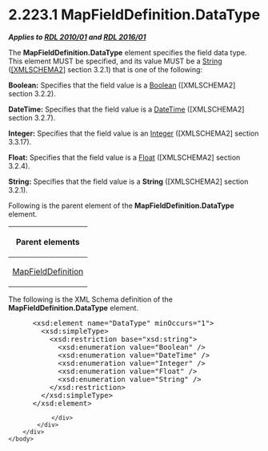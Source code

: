 <html dir="LTR" xmlns:mshelp="http://msdn.microsoft.com/mshelp" xmlns:ddue="http://ddue.schemas.microsoft.com/authoring/2003/5" xmlns:xlink="http://www.w3.org/1999/xlink" xmlns:tool="http://www.microsoft.com/tooltip">
    <head>
        <meta http-equiv="Content-Type" content="text/html; CHARSET=utf-8"></meta>
        <meta name="save" content="history"></meta>
        <title>2.223.1 MapFieldDefinition.DataType</title>
        <xml>
            <mshelp:toctitle title="2.223.1 MapFieldDefinition.DataType"></mshelp:toctitle>
            <mshelp:rltitle title="[MS-RDL]: MapFieldDefinition.DataType"></mshelp:rltitle>
            <mshelp:keyword index="A" term="4a8fb8e0-0757-4915-94cd-bb97b9e82a66"></mshelp:keyword>
            <mshelp:attr name="DCSext.ContentType" value="open specification"></mshelp:attr>
            <mshelp:attr name="AssetID" value="4a8fb8e0-0757-4915-94cd-bb97b9e82a66"></mshelp:attr>
            <mshelp:attr name="TopicType" value="kbRef"></mshelp:attr>
            <mshelp:attr name="DCSext.Title" value="[MS-RDL]: MapFieldDefinition.DataType" />
        </xml>
    </head>
    <body>
        <div id="header">
            <h1 class="heading">2.223.1 MapFieldDefinition.DataType</h1>
        </div>
        <div id="mainSection">
            <div id="mainBody">
                <div id="allHistory" class="saveHistory"></div>
                <div id="sectionSection0" class="section" name="collapseableSection">
                    

<p><b><i>Applies to </i></b><a href="3428e690-a348-4ec7-8a6a-8efb42d2cdee.md"><b><i>RDL 2010/01</i></b></a><b><i>
and </i></b><a href="52ce3983-2bfc-4e72-9359-42aaf5fe4509.md"><b><i>RDL 2016/01</i></b></a></p>

<p>The <b>MapFieldDefinition.DataType</b> element specifies the
field data type. This element MUST be specified, and its value MUST be a <a href="1ed81ef3-a683-45e3-aaad-bd2bbe71bc3d.md">String</a> (<a href="https://go.microsoft.com/fwlink/?LinkId=90610">[XMLSCHEMA2]</a> section
3.2.1) that is one of the following:</p>

<p><b>Boolean:</b> Specifies that the field value is a <a href="4802fa14-3619-43fa-9898-3acab160a24c.md">Boolean</a> ([XMLSCHEMA2]
section 3.2.2).</p>

<p><b>DateTime:</b> Specifies that the field value is a <a href="d3b6da93-3935-4a28-8521-268d6f7f9a9d.md">DateTime</a> ([XMLSCHEMA2]
section 3.2.7). </p>

<p><b>Integer:</b> Specifies that the field value is an <a href="176fbb59-c3e2-430c-b1bb-37fd15df813e.md">Integer</a> ([XMLSCHEMA2]
section 3.3.17).</p>

<p><b>Float:</b> Specifies that the field value is a <a href="c7d0946f-992e-4abc-a304-09b53e030692.md">Float</a> ([XMLSCHEMA2] section
3.2.4).</p>

<p><b>String:</b> Specifies that the field value is a <b>String</b>
([XMLSCHEMA2] section 3.2.1).</p>

<p>Following is the parent element of the <b>MapFieldDefinition.DataType</b>
element.</p>

<table>
 <thead>
  <tr>
   <th>
   <p>Parent elements</p>
   </th>
  </tr>
 </thead>
 <tr>
  <td>
  <p><a href="6d6cb09e-dd59-4ed5-9041-764fdecd2f6c.md">MapFieldDefinition</a></p>
  </td>
 </tr>
</table>

<p>The following is the XML Schema definition of the <b>MapFieldDefinition.DataType</b>
element.</p>

<dl>
<dd>
<div><pre> &lt;xsd:element name=&quot;DataType&quot; minOccurs=&quot;1&quot;&gt;
   &lt;xsd:simpleType&gt;
     &lt;xsd:restriction base=&quot;xsd:string&quot;&gt;
       &lt;xsd:enumeration value=&quot;Boolean&quot; /&gt;
       &lt;xsd:enumeration value=&quot;DateTime&quot; /&gt;
       &lt;xsd:enumeration value=&quot;Integer&quot; /&gt;
       &lt;xsd:enumeration value=&quot;Float&quot; /&gt;
       &lt;xsd:enumeration value=&quot;String&quot; /&gt;
     &lt;/xsd:restriction&gt;
   &lt;/xsd:simpleType&gt;
 &lt;/xsd:element&gt;
</pre></div>
</dd></dl>


                </div>
            </div>
        </div>
    </body>
</html>